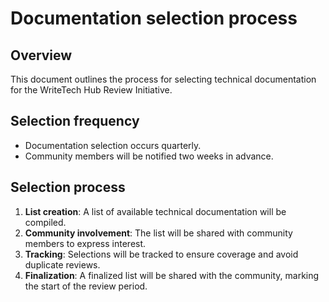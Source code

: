 # Documentation selection process

## Overview
This document outlines the process for selecting technical documentation for the WriteTech Hub Review Initiative.

## Selection frequency
- Documentation selection occurs quarterly.
- Community members will be notified two weeks in advance.

## Selection process
1. **List creation**: A list of available technical documentation will be compiled.
2. **Community involvement**: The list will be shared with community members to express interest.
3. **Tracking**: Selections will be tracked to ensure coverage and avoid duplicate reviews.
4. **Finalization**: A finalized list will be shared with the community, marking the start of the review period.

